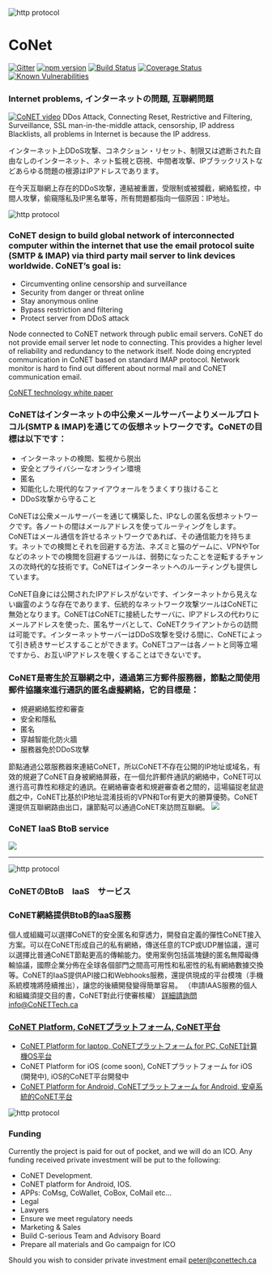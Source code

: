 ![http protocol](/resources/CoNET_icon.png?raw=true)
# CoNet
[![Gitter](https://img.shields.io/badge/chat-on%20gitter-blue.svg)](https://gitter.im/QTGate/Lobby)
[![npm version](https://badge.fury.io/js/conet.svg)](https://badge.fury.io/js/conet)
[![Build Status](https://travis-ci.org/QTGate/CoNET.svg?branch=master)](https://travis-ci.org/QTGate/CoNET)
[![Coverage Status](https://coveralls.io/repos/github/QTGate/CoNET/badge.svg?branch=master)](https://coveralls.io/github/QTGate/CoNET?branch=master)
[![Known Vulnerabilities](https://snyk.io/test/github/qtgate/conet/badge.svg?targetFile=package.json)](https://snyk.io/test/github/qtgate/conet?targetFile=package.json)

### Internet problems, インターネットの問題, 互聯網問題
[![CoNET video](/resources/CoNETVideo.png?raw=true)](http://www.CoNETTech.ca/images/CONET.m4v)
DDos Attack, Connecting Reset, Restrictive and Filtering, Surveillance, SSL man-in-the-middle attack, censorship, IP address Blacklists, all problems in Internet is because the IP address.

インターネット上DDoS攻撃、コネクション・リセット、制限又は遮断された自由なしのインターネット、ネット監視と窃視、中間者攻撃、IPブラックリストなどあらゆる問題の根源はIPアドレスであります。

在今天互聯網上存在的DDoS攻撃，連結被重置，受限制或被攔截，網絡監控，中間人攻擊，偷窺隱私及IP黑名單等，所有問題都指向一個原因：IP地址。

![http protocol](/resources/conet.png?raw=true)

### CoNET design to build global network of interconnected computer within the internet that use the email protocol suite (SMTP & IMAP) via third party mail server to link devices worldwide. CoNET’s goal is:
- Circumventing online censorship and surveillance
- Security from danger or threat online
- Stay anonymous online
- Bypass restriction and filtering
- Protect server from DDoS attack

Node connected to CoNET network through public email servers. CoNET do not provide email server let node to connecting. This provides a higher level of reliability and redundancy to the network itself. Node doing encrypted communication in CoNET based on standard IMAP protocol. Network monitor is hard to find out different about normal mail and CoNET communication email.

[CoNET technology white paper](https://github.com/QTGate/QTGate-Desktop-Client/wiki/CoNET-white-paper)

### CoNETはインターネットの中公衆メールサーバーよりメールプロトコル(SMTP & IMAP)を通じての仮想ネットワークです。CoNETの目標は以下です：
- インターネットの検閲、監視から脱出
- 安全とプライバシーなオンライン環境
- 匿名
- 知能化した現代的なファイアウォールをうまくすり抜けること
- DDoS攻撃から守ること

CoNETは公衆メールサーバーを通じて構築した、IPなしの匿名仮想ネットワークです。各ノートの間はメールアドレスを使ってルーティングをします。CoNETはメール通信を許せるネットワークであれば、その通信能力を持ちます。ネットでの検閲とそれを回避する方法、ネズミと猫のゲームに、VPNやTorなどのネットでの検閲を回避するツールは、弱勢になったことを逆転するチャンスの次時代的な技術です。CoNETはインターネットへのルーティングも提供しています。

CoNET自身には公開されたIPアドレスがないです、インターネットから見えない幽霊のような存在であります、伝統的なネットワーク攻撃ツールはCoNETに無効となります。CoNETはCoNETに接続したサーバに、IPアドレスの代わりにメールアドレスを使った、匿名サーバとして、CoNETクライアントからの訪問は可能です。インターネットサーバーはDDoS攻撃を受ける間に、CoNETによって引き続きサービスすることができます。CoNETコアーは各ノートと同等立場ですから、お互いIPアドレスを覗くすることはできないです。

### CoNET是寄生於互聯網之中，通過第三方郵件服務器，節點之間使用郵件協議來進行通訊的匿名虛擬網絡，它的目標是：
- 規避網絡監控和審查
- 安全和隱私
- 匿名
- 穿越智能化防火牆
- 服務器免於DDoS攻擊

節點通過公眾服務器來連結CoNET，所以CoNET不存在公開的IP地址或域名，有效的規避了CoNET自身被網絡屏蔽，在一個允許郵件通訊的網絡中，CoNET可以進行高可靠性和穩定的通訊。在網絡審查者和規避審查者之間的，這場貓捉老鼠遊戲之中，CoNET比基於IP地址混淆技術的VPN和Tor有更大的勝算優勢。CoNET還提供互聯網路由出口，讓節點可以通過CoNET來訪問互聯網。
![](https://cdn-images-1.medium.com/max/1600/1*WjSeYJDZTZX2Ut5gJCPzEg.png)
### CoNET IaaS BtoB service
![](/resources/coNETIaas1.png?raw=true)
***
![http protocol](/resources/iaas1.png?raw=true)
### CoNETのBtoB　IaaS　サービス

### CoNET網絡提供BtoB的IaaS服務
個人或組織可以選擇CoNET的安全匿名和穿透力，開發自定義的彈性CoNET接入方案。可以在CoNET形成自己的私有網絡，傳送任意的TCP或UDP層協議，還可以選擇比普通CoNET節點更高的傳輸能力。使用案例包括區塊鏈的匿名無障礙傳輸協議，國際企業分佈在全球各個部門之間高可用性和私密性的私有網絡數據交換等。CoNET的IaaS提供API接口和Webhooks服務，還提供現成的平台模塊（手機系統模塊將陸續推出），讓您的後續開發變得簡單容易。
（申請IAAS服務的個人和組織須提交目的書，CoNET對此行使審核權）
詳細請詢問info@CoNETTech.ca
### [CoNET Platform, CoNETプラットフォーム, CoNET平台](https://github.com/QTGate/QTGate-Desktop-Client)
- [CoNET Platform for laptop, CoNETプラットフォーム for PC, CoNET計算機OS平台](https://github.com/QTGate/QTGate-Desktop-Client)
- CoNET Platform for iOS (come soon), CoNETプラットフォーム for iOS (開発中), iOS的CoNET平台開發中
- [CoNET Platform for Android, CoNETプラットフォーム for Android, 安卓系統的CoNET平台](https://github.com/QTGate/CoNETPlatform-Android)

![http protocol](/resources/CoPlatform3.png?raw=true)

### Funding
Currently the project is paid for out of pocket, and we will do an ICO. Any funding received private investment will be put to the following:
- CoNET Development.
- CoNET platform for Android, IOS.
- APPs: CoMsg, CoWallet, CoBox, CoMail etc...
- Legal
- Lawyers
- Ensure we meet regulatory needs
- Marketing & Sales
- Build C-serious Team and Advisory Board 
- Prepare all materials and Go campaign for ICO
 
Should you wish to consider private investment email peter@conettech.ca